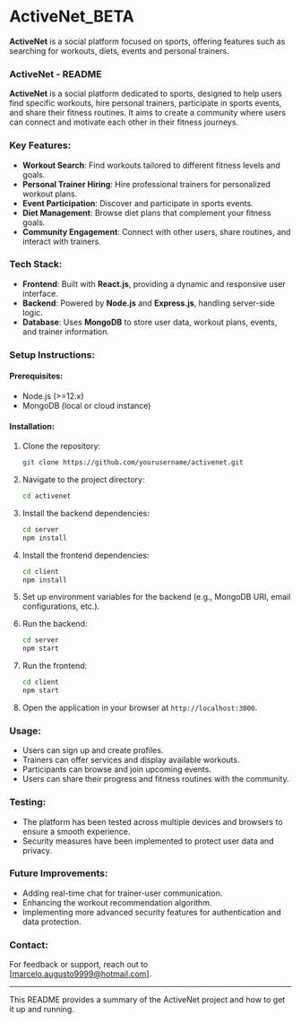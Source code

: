 # ActiveNet_BETA
**ActiveNet** is a social platform focused on sports, offering features such as searching for workouts, diets, events and personal trainers. 

### ActiveNet - README

**ActiveNet** is a social platform dedicated to sports, designed to help users find specific workouts, hire personal trainers, participate in sports events, and share their fitness routines. It aims to create a community where users can connect and motivate each other in their fitness journeys.

### Key Features:
- **Workout Search**: Find workouts tailored to different fitness levels and goals.
- **Personal Trainer Hiring**: Hire professional trainers for personalized workout plans.
- **Event Participation**: Discover and participate in sports events.
- **Diet Management**: Browse diet plans that complement your fitness goals.
- **Community Engagement**: Connect with other users, share routines, and interact with trainers.

### Tech Stack:
- **Frontend**: Built with **React.js**, providing a dynamic and responsive user interface.
- **Backend**: Powered by **Node.js** and **Express.js**, handling server-side logic.
- **Database**: Uses **MongoDB** to store user data, workout plans, events, and trainer information.

### Setup Instructions:

#### Prerequisites:
- Node.js (>=12.x)
- MongoDB (local or cloud instance)

#### Installation:

1. Clone the repository:
   ```bash
   git clone https://github.com/yourusername/activenet.git
   ```

2. Navigate to the project directory:
   ```bash
   cd activenet
   ```

3. Install the backend dependencies:
   ```bash
   cd server
   npm install
   ```

4. Install the frontend dependencies:
   ```bash
   cd client
   npm install
   ```

5. Set up environment variables for the backend (e.g., MongoDB URI, email configurations, etc.).

6. Run the backend:
   ```bash
   cd server
   npm start
   ```

7. Run the frontend:
   ```bash
   cd client
   npm start
   ```

8. Open the application in your browser at `http://localhost:3000`.

### Usage:
- Users can sign up and create profiles.
- Trainers can offer services and display available workouts.
- Participants can browse and join upcoming events.
- Users can share their progress and fitness routines with the community.

### Testing:
- The platform has been tested across multiple devices and browsers to ensure a smooth experience.
- Security measures have been implemented to protect user data and privacy.

### Future Improvements:
- Adding real-time chat for trainer-user communication.
- Enhancing the workout recommendation algorithm.
- Implementing more advanced security features for authentication and data protection.

### Contact:
For feedback or support, reach out to [marcelo.augusto9999@hotmail.com].

---

This README provides a summary of the ActiveNet project and how to get it up and running.
